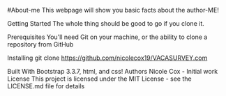 #About-me
This webpage will show you basic facts about the author-ME!

Getting Started The whole thing should be good to go if you clone it.

Prerequisites You'll need Git on your machine, or the ability to clone a repository from GitHub

Installing git clone https://github.com/nicolecox19/VACASURVEY.com

Built With Bootstrap 3.3.7, html, and css!
Authors Nicole Cox - Initial work License This project is licensed under the MIT License - see the LICENSE.md file for details

